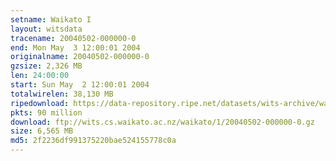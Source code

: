 ```yaml
---
setname: Waikato I
layout: witsdata
tracename: 20040502-000000-0
end: Mon May  3 12:00:01 2004
originalname: 20040502-000000-0
gzsize: 2,326 MB
len: 24:00:00
start: Sun May  2 12:00:01 2004
totalwirelen: 38,130 MB
ripedownload: https://data-repository.ripe.net/datasets/wits-archive/waikato/1/20040502-000000-0.gz
pkts: 90 million
download: ftp://wits.cs.waikato.ac.nz/waikato/1/20040502-000000-0.gz
size: 6,565 MB
md5: 2f2236df991375220bae524155778c0a
---
```

